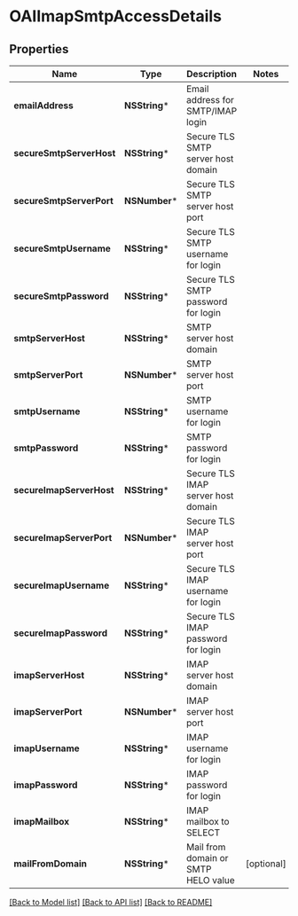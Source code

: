 # OAIImapSmtpAccessDetails

## Properties
Name | Type | Description | Notes
------------ | ------------- | ------------- | -------------
**emailAddress** | **NSString*** | Email address for SMTP/IMAP login | 
**secureSmtpServerHost** | **NSString*** | Secure TLS SMTP server host domain | 
**secureSmtpServerPort** | **NSNumber*** | Secure TLS SMTP server host port | 
**secureSmtpUsername** | **NSString*** | Secure TLS SMTP username for login | 
**secureSmtpPassword** | **NSString*** | Secure TLS SMTP password for login | 
**smtpServerHost** | **NSString*** | SMTP server host domain | 
**smtpServerPort** | **NSNumber*** | SMTP server host port | 
**smtpUsername** | **NSString*** | SMTP username for login | 
**smtpPassword** | **NSString*** | SMTP password for login | 
**secureImapServerHost** | **NSString*** | Secure TLS IMAP server host domain | 
**secureImapServerPort** | **NSNumber*** | Secure TLS IMAP server host port | 
**secureImapUsername** | **NSString*** | Secure TLS IMAP username for login | 
**secureImapPassword** | **NSString*** | Secure TLS IMAP password for login | 
**imapServerHost** | **NSString*** | IMAP server host domain | 
**imapServerPort** | **NSNumber*** | IMAP server host port | 
**imapUsername** | **NSString*** | IMAP username for login | 
**imapPassword** | **NSString*** | IMAP password for login | 
**imapMailbox** | **NSString*** | IMAP mailbox to SELECT | 
**mailFromDomain** | **NSString*** | Mail from domain or SMTP HELO value | [optional] 

[[Back to Model list]](../README#documentation-for-models) [[Back to API list]](../README#documentation-for-api-endpoints) [[Back to README]](../README)


